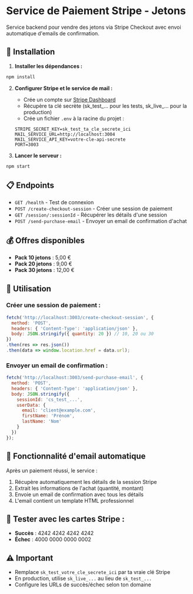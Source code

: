 # Service de Paiement Stripe - Jetons

Service backend pour vendre des jetons via Stripe Checkout avec envoi automatique d'emails de confirmation.

## 🚀 Installation

1. **Installer les dépendances :**
```bash
npm install
```

2. **Configurer Stripe et le service de mail :**
   - Crée un compte sur [Stripe Dashboard](https://dashboard.stripe.com/register)
   - Récupère ta clé secrète (sk_test_... pour les tests, sk_live_... pour la production)
   - Crée un fichier `.env` à la racine du projet :
   ```
   STRIPE_SECRET_KEY=sk_test_ta_cle_secrete_ici
   MAIL_SERVICE_URL=http://localhost:3004
   MAIL_SERVICE_API_KEY=votre-cle-api-secrete
   PORT=3003
   ```

3. **Lancer le serveur :**
```bash
npm start
```

## 📋 Endpoints

- `GET /health` - Test de connexion
- `POST /create-checkout-session` - Créer une session de paiement
- `GET /session/:sessionId` - Récupérer les détails d'une session
- `POST /send-purchase-email` - Envoyer un email de confirmation d'achat

## 💰 Offres disponibles

- **Pack 10 jetons** : 5,00 €
- **Pack 20 jetons** : 9,00 €  
- **Pack 30 jetons** : 12,00 €

## 🔧 Utilisation

### Créer une session de paiement :
```javascript
fetch('http://localhost:3003/create-checkout-session', {
  method: 'POST',
  headers: { 'Content-Type': 'application/json' },
  body: JSON.stringify({ quantity: 20 }) // 10, 20 ou 30
})
.then(res => res.json())
.then(data => window.location.href = data.url);
```

### Envoyer un email de confirmation :
```javascript
fetch('http://localhost:3003/send-purchase-email', {
  method: 'POST',
  headers: { 'Content-Type': 'application/json' },
  body: JSON.stringify({
    sessionId: 'cs_test_...',
    userData: {
      email: 'client@example.com',
      firstName: 'Prénom',
      lastName: 'Nom'
    }
  })
});
```

## 📧 Fonctionnalité d'email automatique

Après un paiement réussi, le service :
1. Récupère automatiquement les détails de la session Stripe
2. Extrait les informations de l'achat (quantité, montant)
3. Envoie un email de confirmation avec tous les détails
4. L'email contient un template HTML professionnel

## 🧪 Tester avec les cartes Stripe :
- **Succès** : 4242 4242 4242 4242
- **Échec** : 4000 0000 0000 0002

## ⚠️ Important

- Remplace `sk_test_votre_cle_secrete_ici` par ta vraie clé Stripe
- En production, utilise `sk_live_...` au lieu de `sk_test_...`
- Configure les URLs de succès/échec selon ton domaine 